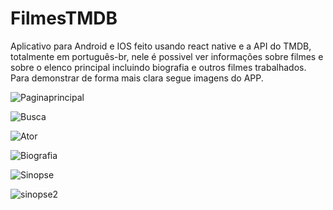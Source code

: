 ﻿# FilmesTMDB

Aplicativo para Android e IOS feito usando react native e a API do TMDB, totalmente em português-br, nele é possivel ver informações sobre filmes e sobre o elenco principal incluindo biografia e outros filmes trabalhados.
Para demonstrar de forma mais clara segue imagens do APP.

![Paginaprincipal](https://github.com/GabrielFonsecajr/FilmesTMDB/assets/54801529/29b7c890-f142-4cb2-9be9-fc75de952720)


![Busca](https://github.com/GabrielFonsecajr/FilmesTMDB/assets/54801529/3b597b14-e650-4f52-8101-0da617422d13)

![Ator](https://github.com/GabrielFonsecajr/FilmesTMDB/assets/54801529/794cba08-1c43-4454-b376-058d186c358f)

![Biografia](https://github.com/GabrielFonsecajr/FilmesTMDB/assets/54801529/21057e8e-b66f-4baf-aded-aa6bd2a884e7)

![Sinopse](https://github.com/GabrielFonsecajr/FilmesTMDB/assets/54801529/7d394906-f20f-469d-9aaa-239a9f3d9ad2)

![sinopse2](https://github.com/GabrielFonsecajr/FilmesTMDB/assets/54801529/7223fb96-7dd5-412e-8b9d-1b97ce582f80)




